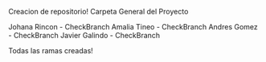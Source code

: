 Creacion de repositorio!
Carpeta General del Proyecto

Johana Rincon - CheckBranch
Amalia Tineo - CheckBranch
Andres Gomez - CheckBranch
Javier Galindo - CheckBranch

Todas las ramas creadas!
